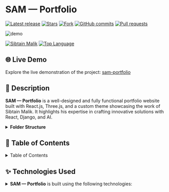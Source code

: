 # SAM — Portfolio

<!-- GitHub badges -->

[![Latest release](https://img.shields.io/github/v/release/ladunjexa/reactjs18-3d-portfolio?label=Latest%20release&style=social)](https://github.com/ladunjexa/reactjs18-3d-portfolio/releases/tag/v0.1.0)
[![Stars](https://img.shields.io/github/stars/ladunjexa/reactjs18-3d-portfolio?style=social)](https://github.com/ladunjexa/reactjs18-3d-portfolio/stargazers)
[![Fork](https://img.shields.io/github/forks/ladunjexa/reactjs18-3d-portfolio?style=social)](https://github.com/ladunjexa/reactjs18-3d-portfolio/forks)
[![GitHub commits](https://img.shields.io/github/commit-activity/t/ladunjexa/reactjs18-3d-portfolio?style=social&logo=github)](https://github.com/ladunjexa/reactjs18-3d-portfolio/commits)
[![Pull requests](https://img.shields.io/github/issues-pr/ladunjexa/reactjs18-3d-portfolio?style=social&logo=github)](https://github.com/ladunjexa/reactjs18-3d-portfolio/pulls)

![demo]()

[![Sibtain Malik](https://custom-icon-badges.demolab.com/badge/made%20by%20-Sibtain%20Malik-556bf2?logo=github&logoColor=white&labelColor=101827)](https://github.com/luadnjexa)
[![Top Language](https://img.shields.io/github/languages/top/ladunjexa/reactjs18-3d-portfolio?logo=github&logoColor=%23007ACC&label=TypeScript)](https://www.typescriptlang.org/)

## 🌐 Live Demo

Explore the live demonstration of the project:
[sam-portfolio](https://reactjs18-3-d-portfolio.vercel.app/)

## 📝 Description

**SAM — Portfolio** is a well-designed and fully functional portfolio website built with React.js,
Three.js, and a custom theme showcasing the work of Sibtain Malik. It highlights his expertise in
crafting innovative solutions with React, Django, and AI.

<details><summary><b>Folder Structure</b></summary>

```bash
sam-portfolio/
├── README.md
├── dist
│   ├── assets
│   │   ├── Globe-G2z_qbzB.js
│   │   ├── ai-A26rBEwI.svg
│   │   ├── avatarSE-X_--iij_.svg
│   │   ├── burger-6erT_Mzq.png
│   │   ├── css-gLKK_hwV.png
│   │   ├── docker-60Ckme38.png
│   │   ├── figma-3Xqs7UmR.png
│   │   ├── figmaland-3MKnSl4f.png
│   │   ├── hams-orKSAp4D.png
│   │   ├── healthcare-kR8YXouF.png
│   │   ├── html-P_XORoKv.png
│   │   ├── i2c-c70VMqqz.png
│   │   ├── index-qi3L0MIj.js
│   │   ├── index-zswkPJpZ.css
│   │   ├── logo-bbprSRRX.png
│   │   ├── mongodb-51PRC_bF.png
│   │   ├── nexusin-2a7ZEnpo.jpeg
│   │   ├── nodejs-cOREf0jI.png
│   │   ├── python-cLej4AAy.png
│   │   ├── quora-ajjLXlmt.png
│   │   ├── redux-mW_zk5hm.png
│   │   ├── splitwise-v-ZcAvaZ.png
│   │   ├── tailwind-i0ent8iN.png
│   │   └── tradingtracker-KNRx6N6D.png
│   ├── index.html
│   ├── logo.png
│   ├── logo.svg
│   └── planet
│       ├── scene.bin
│       ├── scene.gltf
│       └── textures
│           ├── Clouds_baseColor.png
│           └── Planet_baseColor.png
├── index.html
├── package-lock.json
├── package.json
├── postcss.config.cjs
├── public
│   ├── logo.png
│   ├── logo.svg
│   └── planet
│       ├── scene.bin
│       ├── scene.gltf
│       └── textures
│           ├── Clouds_baseColor.png
│           └── Planet_baseColor.png
├── src
│   ├── App.tsx
│   ├── assets
│   │   ├── ai.svg
│   │   ├── avatarSE.svg
│   │   ├── burger.png
│   │   ├── carrent.png
│   │   ├── close.svg
│   │   ├── company
│   │   │   ├── Fiverr.png
│   │   │   ├── devsinc.jpeg
│   │   │   └── i2c.png
│   │   ├── devops.svg
│   │   ├── figmaland.png
│   │   ├── github.svg
│   │   ├── hams.png
│   │   ├── healthcare.png
│   │   ├── heroAvatar.png
│   │   ├── herobg.png
│   │   ├── index.ts
│   │   ├── jobit.png
│   │   ├── logo.png
│   │   ├── menu.svg
│   │   ├── mobile.png
│   │   ├── nexusin.jpeg
│   │   ├── python.png
│   │   ├── quora.png
│   │   ├── sa.svg
│   │   ├── splitwise.png
│   │   ├── tech
│   │   │   ├── css.png
│   │   │   ├── django.png
│   │   │   ├── docker.png
│   │   │   ├── figma.png
│   │   │   ├── git.png
│   │   │   ├── html.png
│   │   │   ├── javascript.png
│   │   │   ├── mongodb.png
│   │   │   ├── nodejs.png
│   │   │   ├── reactjs.png
│   │   │   ├── redux.png
│   │   │   ├── tailwind.png
│   │   │   ├── threejs.svg
│   │   │   └── typescript.png
│   │   ├── tradingtracker.png
│   │   ├── tripguide.png
│   │   └── web.svg
│   ├── components
│   │   ├── atoms
│   │   │   └── Header.tsx
│   │   ├── canvas
│   │   │   ├── Ball.tsx
│   │   │   ├── Computers.tsx
│   │   │   ├── Earth.tsx
│   │   │   ├── Globe.tsx
│   │   │   ├── Stars.tsx
│   │   │   ├── World.tsx
│   │   │   └── index.ts
│   │   ├── index.ts
│   │   ├── layout
│   │   │   ├── Footer.tsx
│   │   │   ├── Loader.tsx
│   │   │   └── Navbar.tsx
│   │   └── sections
│   │       ├── About.tsx
│   │       ├── AnimatedBackground.tsx
│   │       ├── Avatar.tsx
│   │       ├── Contact.tsx
│   │       ├── Experience.tsx
│   │       ├── Feedbacks.tsx
│   │       ├── Hero.tsx
│   │       ├── Tech.tsx
│   │       └── Works.tsx
│   ├── constants
│   │   ├── config.ts
│   │   ├── index.ts
│   │   └── styles.ts
│   ├── globals.css
│   ├── hoc
│   │   ├── SectionWrapper.tsx
│   │   └── index.ts
│   ├── main.tsx
│   ├── types
│   │   └── index.d.ts
│   ├── utils
│   │   ├── data
│   │   │   └── globe.json
│   │   └── motion.ts
│   └── vite-env.d.ts
├── styles.css
├── tailwind.config.cjs
├── tsconfig.json
├── tsconfig.node.json
├── vite.config.js
└── yarn.lock
```

</details>

## 📖 Table of Contents

<details><summary>Table of Contents</summary>

- [Live Demo](#-live-demo)
- [Description](#-description)
- [Technologies Used](#-technologies-used)

</details>

## ✨ Technologies Used

<details><summary><b>SAM — Portfolio</b> is built using the following technologies:</summary>

- [TypeScript](https://www.typescriptlang.org/): TypeScript is a typed superset of JavaScript that
  compiles to plain JavaScript.
- [Vite](https://vitejs.dev/): Vite is a build tool that aims to provide a faster and leaner
  development experience for modern web projects.
- [React.js](https://reactjs.org/): React is a free and open-source front-end JavaScript library for
  building user interfaces or UI components.
- [Three.js](https://threejs.org/): Three.js is a cross-browser JavaScript library and application
  programming interface used to create and display animated 3D computer graphics in a web browser
  using WebGL.
- [Framer Motion](https://www.framer.com/motion/): Framer Motion is a production-ready motion
  library for React.
- [Tailwind CSS](https://tailwindcss.com/): Tailwind CSS is a utility-first CSS framework for
  rapidly building custom user interfaces.
- [ESLint](https://eslint.org/
